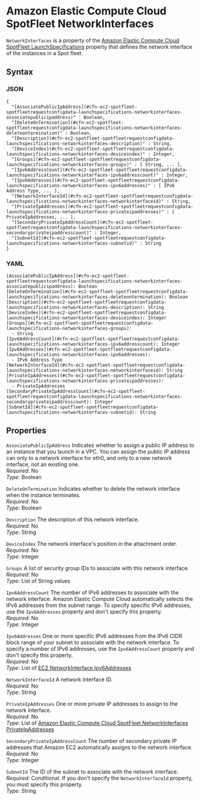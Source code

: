 # Amazon Elastic Compute Cloud SpotFleet NetworkInterfaces<a name="aws-properties-ec2-spotfleet-spotfleetrequestconfigdata-launchspecifications-networkinterfaces"></a>

`NetworkInterfaces` is a property of the [Amazon Elastic Compute Cloud SpotFleet LaunchSpecifications](aws-properties-ec2-spotfleet-spotfleetrequestconfigdata-launchspecifications.md) property that defines the network interface of the instances in a Spot fleet\.

## Syntax<a name="w2922ab1c21c10c96d122c61b5"></a>

### JSON<a name="aws-properties-ec2-spotfleet-spotfleetrequestconfigdata-launchspecifications-networkinterfaces-syntax.json"></a>

```
{
  "[AssociatePublicIpAddress](#cfn-ec2-spotfleet-spotfleetrequestconfigdata-launchspecifications-networkinterfaces-associatepublicipaddress)" : Boolean,
  "[DeleteOnTermination](#cfn-ec2-spotfleet-spotfleetrequestconfigdata-launchspecifications-networkinterfaces-deleteontermination)" : Boolean,
  "[Description](#cfn-ec2-spotfleet-spotfleetrequestconfigdata-launchspecifications-networkinterfaces-description)" : String,
  "[DeviceIndex](#cfn-ec2-spotfleet-spotfleetrequestconfigdata-launchspecifications-networkinterfaces-deviceindex)" : Integer,
  "[Groups](#cfn-ec2-spotfleet-spotfleetrequestconfigdata-launchspecifications-networkinterfaces-groups)" : [ String, ... ],
  "[Ipv6AddressCount](#cfn-ec2-spotfleet-spotfleetrequestconfigdata-launchspecifications-networkinterfaces-ipv6addresscount)" : Integer,
  "[Ipv6Addresses](#cfn-ec2-spotfleet-spotfleetrequestconfigdata-launchspecifications-networkinterfaces-ipv6addresses)" : [ IPv6 Address Type, ... ],
  "[NetworkInterfaceId](#cfn-ec2-spotfleet-spotfleetrequestconfigdata-launchspecifications-networkinterfaces-networkinterfaceid)" : String,
  "[PrivateIpAddresses](#cfn-ec2-spotfleet-spotfleetrequestconfigdata-launchspecifications-networkinterfaces-privateipaddresses)" : [ PrivateIpAddresses, ... ],
  "[SecondaryPrivateIpAddressCount](#cfn-ec2-spotfleet-spotfleetrequestconfigdata-launchspecifications-networkinterfaces-secondaryprivateipaddresscount)" : Integer,
  "[SubnetId](#cfn-ec2-spotfleet-spotfleetrequestconfigdata-launchspecifications-networkinterfaces-subnetid)" : String
}
```

### YAML<a name="aws-properties-ec2-spotfleet-spotfleetrequestconfigdata-launchspecifications-networkinterfaces-syntax.yaml"></a>

```
[AssociatePublicIpAddress](#cfn-ec2-spotfleet-spotfleetrequestconfigdata-launchspecifications-networkinterfaces-associatepublicipaddress): Boolean
[DeleteOnTermination](#cfn-ec2-spotfleet-spotfleetrequestconfigdata-launchspecifications-networkinterfaces-deleteontermination): Boolean
[Description](#cfn-ec2-spotfleet-spotfleetrequestconfigdata-launchspecifications-networkinterfaces-description): String
[DeviceIndex](#cfn-ec2-spotfleet-spotfleetrequestconfigdata-launchspecifications-networkinterfaces-deviceindex): Integer
[Groups](#cfn-ec2-spotfleet-spotfleetrequestconfigdata-launchspecifications-networkinterfaces-groups):
  - String
[Ipv6AddressCount](#cfn-ec2-spotfleet-spotfleetrequestconfigdata-launchspecifications-networkinterfaces-ipv6addresscount): Integer
[Ipv6Addresses](#cfn-ec2-spotfleet-spotfleetrequestconfigdata-launchspecifications-networkinterfaces-ipv6addresses):
  - IPv6 Address Type
[NetworkInterfaceId](#cfn-ec2-spotfleet-spotfleetrequestconfigdata-launchspecifications-networkinterfaces-networkinterfaceid): String
[PrivateIpAddresses](#cfn-ec2-spotfleet-spotfleetrequestconfigdata-launchspecifications-networkinterfaces-privateipaddresses):
  - PrivateIpAddresses
[SecondaryPrivateIpAddressCount](#cfn-ec2-spotfleet-spotfleetrequestconfigdata-launchspecifications-networkinterfaces-secondaryprivateipaddresscount): Integer
[SubnetId](#cfn-ec2-spotfleet-spotfleetrequestconfigdata-launchspecifications-networkinterfaces-subnetid): String
```

## Properties<a name="w2922ab1c21c10c96d122c61b7"></a>

`AssociatePublicIpAddress`  <a name="cfn-ec2-spotfleet-spotfleetrequestconfigdata-launchspecifications-networkinterfaces-associatepublicipaddress"></a>
Indicates whether to assign a public IP address to an instance that you launch in a VPC\. You can assign the public IP address can only to a network interface for eth0, and only to a new network interface, not an existing one\.  
*Required*: No  
*Type*: Boolean

`DeleteOnTermination`  <a name="cfn-ec2-spotfleet-spotfleetrequestconfigdata-launchspecifications-networkinterfaces-deleteontermination"></a>
Indicates whether to delete the network interface when the instance terminates\.  
*Required*: No  
*Type*: Boolean

`Description`  <a name="cfn-ec2-spotfleet-spotfleetrequestconfigdata-launchspecifications-networkinterfaces-description"></a>
The description of this network interface\.  
*Required*: No  
*Type*: String

`DeviceIndex`  <a name="cfn-ec2-spotfleet-spotfleetrequestconfigdata-launchspecifications-networkinterfaces-deviceindex"></a>
The network interface's position in the attachment order\.  
*Required*: No  
*Type*: Integer

`Groups`  <a name="cfn-ec2-spotfleet-spotfleetrequestconfigdata-launchspecifications-networkinterfaces-groups"></a>
A list of security group IDs to associate with this network interface\.  
*Required*: No  
*Type*: List of String values

`Ipv6AddressCount`  <a name="cfn-ec2-spotfleet-spotfleetrequestconfigdata-launchspecifications-networkinterfaces-ipv6addresscount"></a>
The number of IPv6 addresses to associate with the network interface\. Amazon Elastic Compute Cloud automatically selects the IPv6 addresses from the subnet range\. To specify specific IPv6 addresses, use the `Ipv6Addresses` property and don't specify this property\.  
*Required*: No  
*Type*: Integer

`Ipv6Addresses`  <a name="cfn-ec2-spotfleet-spotfleetrequestconfigdata-launchspecifications-networkinterfaces-ipv6addresses"></a>
One or more specific IPv6 addresses from the IPv6 CIDR block range of your subnet to associate with the network interface\. To specify a number of IPv6 addresses, use the `Ipv6AddressCount` property and don't specify this property\.  
*Required*: No  
*Type*: List of [EC2 NetworkInterface Ipv6Addresses](aws-properties-ec2-networkinterface-ipv6addresses.md)

`NetworkInterfaceId`  <a name="cfn-ec2-spotfleet-spotfleetrequestconfigdata-launchspecifications-networkinterfaces-networkinterfaceid"></a>
A network interface ID\.  
*Required*: No  
*Type*: String

`PrivateIpAddresses`  <a name="cfn-ec2-spotfleet-spotfleetrequestconfigdata-launchspecifications-networkinterfaces-privateipaddresses"></a>
One or more private IP addresses to assign to the network interface\.  
*Required*: No  
*Type*: List of [Amazon Elastic Compute Cloud SpotFleet NetworkInterfaces PrivateIpAddresses](aws-properties-ec2-spotfleet-spotfleetrequestconfigdata-launchspecifications-networkinterfaces-privateipaddresses.md)

`SecondaryPrivateIpAddressCount`  <a name="cfn-ec2-spotfleet-spotfleetrequestconfigdata-launchspecifications-networkinterfaces-secondaryprivateipaddresscount"></a>
The number of secondary private IP addresses that Amazon EC2 automatically assigns to the network interface\.  
*Required*: No  
*Type*: Integer

`SubnetId`  <a name="cfn-ec2-spotfleet-spotfleetrequestconfigdata-launchspecifications-networkinterfaces-subnetid"></a>
The ID of the subnet to associate with the network interface\.  
*Required*: Conditional\. If you don't specify the `NetworkInterfaceId` property, you must specify this property\.  
*Type*: String